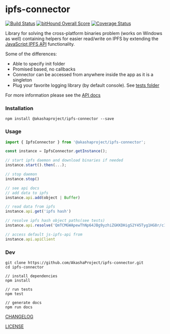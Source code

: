 # ipfs-connector
[![Build Status](https://travis-ci.org/AkashaProject/ipfs-connector.svg?branch=master)](https://travis-ci.org/AkashaProject/ipfs-connector)
[![bitHound Overall Score](https://www.bithound.io/github/AkashaProject/ipfs-connector/badges/score.svg)](https://www.bithound.io/github/AkashaProject/ipfs-connector)
[![Coverage Status](https://coveralls.io/repos/github/AkashaProject/ipfs-connector/badge.svg?branch=master)](https://coveralls.io/github/AkashaProject/ipfs-connector?branch=master)

Library for solving the cross-platform binaries problem (works on Windows as well) containing helpers for easier read/write on IPFS by extending the [JavaScript IPFS API](https://github.com/ipfs/js-ipfs-api) functionality.

Some of the differences:

- Able to specify init folder
- Promised based, no callbacks 
- Connector can be accessed from anywhere inside the app as it is a singleton
- Plug your favorite logging library (by default console). See [tests folder](https://github.com/AkashaProject/ipfs-connector/tree/master/tests)

For more information please see the [API docs](http://docs.akasha.world/ipfs-connector/index.html)

### Installation
```
npm install @akashaproject/ipfs-connector --save
```

### Usage
```javascript
import { IpfsConnector } from '@akashaproject/ipfs-connector';

const instance = IpfsConnector.getInstance();

// start ipfs daemon and download binaries if needed
instance.start().then(...);

// stop daemon
instance.stop()

// see api docs
// add data to ipfs
instance.api.add(object | Buffer)

// read data from ipfs
instance.api.get('ipfs hash')

// resolve ipfs hash object paths(see tests)
instance.api.resolve('QmTCMGWApewThNp64JBg9yzhiZGKKDHigS2Y45Tyg1HG8r/c1')

// access default js-ipfs-api from
instance.api.apiClient
```
### Dev
```
git clone https://github.com/AkashaProject/ipfs-connector.git
cd ipfs-connector

// install dependencies
npm install

// run tests
npm test

// generate docs
npm run docs
```
[CHANGELOG](CHANGELOG.md)

[LICENSE](LICENSE.md)